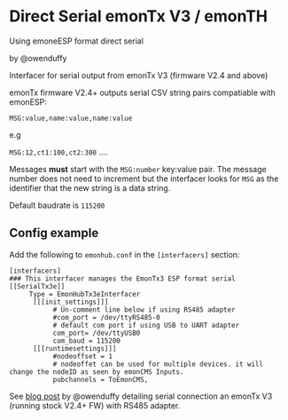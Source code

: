 # Direct Serial emonTx V3 / emonTH

Using emoneESP format direct serial

by @owenduffy

Interfacer for serial output from emonTx V3 (firmware V2.4 and above)

emonTx firmware V2.4+ outputs serial CSV string pairs compatiable with emonESP:

`MSG:value,name:value,name:value`

e.g

`MSG:12,ct1:100,ct2:300` ....

Messages **must** start with the `MSG:number` key:value pair. The message number does not need to increment but the interfacer looks for `MSG` as the identifier that the new string is a data string.

Default baudrate is `115200`

## Config example

Add the following to `emonhub.conf` in the `[interfacers]` section:

```
[interfacers]
### This interfacer manages the EmonTx3 ESP format serial
[[SerialTx3e]]
     Type = EmonHubTx3eInterfacer
      [[[init_settings]]]
           # Un-comment line below if using RS485 adapter
           #com_port = /dev/ttyRS485-0
           # default com port if using USB to UART adapter
           com_port= /dev/ttyUSB0
           com_baud = 115200
      [[[runtimesettings]]]
           #nodeoffset = 1
           # nodeoffet can be used for multiple devices. it will change the nodeID as seen by emonCMS Inputs.
           pubchannels = ToEmonCMS,
```

See [blog post](http://owenduffy.net/blog/?p=9942) by @owenduffy detailing serial connection an emonTx V3 (running stock V2.4+ FW) with RS485 adapter.

